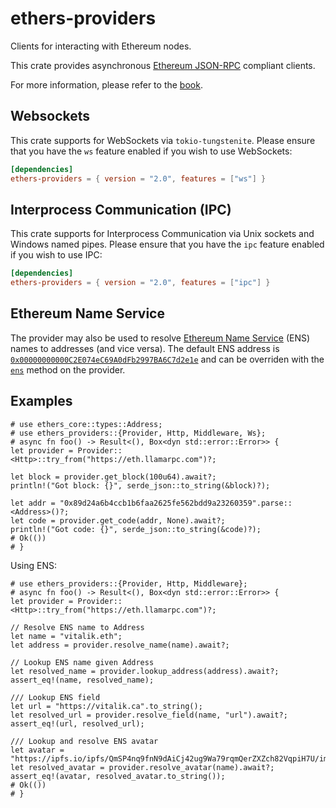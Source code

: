 # ethers-providers

Clients for interacting with Ethereum nodes.

This crate provides asynchronous
[Ethereum JSON-RPC](https://github.com/ethereum/wiki/wiki/JSON-RPC) compliant
clients.

For more information, please refer to the [book](https://gakonst.com/ethers-rs).

## Websockets

This crate supports for WebSockets via `tokio-tungstenite`.
Please ensure that you have the `ws` feature enabled if you wish to use WebSockets:

```toml
[dependencies]
ethers-providers = { version = "2.0", features = ["ws"] }
```

## Interprocess Communication (IPC)

This crate supports for Interprocess Communication via Unix sockets and Windows named pipes.
Please ensure that you have the `ipc` feature enabled if you wish to use IPC:

```toml
[dependencies]
ethers-providers = { version = "2.0", features = ["ipc"] }
```

## Ethereum Name Service

The provider may also be used to resolve [Ethereum Name Service](https://ens.domains) (ENS) names
to addresses (and vice versa).
The default ENS address is [`0x00000000000C2E074eC69A0dFb2997BA6C7d2e1e`][ens]
and can be overriden with the [`ens`](./struct.Provider.html#method.ens) method on the provider.

[ens]: https://etherscan.io/address/0x00000000000C2E074eC69A0dFb2997BA6C7d2e1e

## Examples

```rust,no_run
# use ethers_core::types::Address;
# use ethers_providers::{Provider, Http, Middleware, Ws};
# async fn foo() -> Result<(), Box<dyn std::error::Error>> {
let provider = Provider::<Http>::try_from("https://eth.llamarpc.com")?;

let block = provider.get_block(100u64).await?;
println!("Got block: {}", serde_json::to_string(&block)?);

let addr = "0x89d24a6b4ccb1b6faa2625fe562bdd9a23260359".parse::<Address>()?;
let code = provider.get_code(addr, None).await?;
println!("Got code: {}", serde_json::to_string(&code)?);
# Ok(())
# }
```

Using ENS:

```rust,no_run
# use ethers_providers::{Provider, Http, Middleware};
# async fn foo() -> Result<(), Box<dyn std::error::Error>> {
let provider = Provider::<Http>::try_from("https://eth.llamarpc.com")?;

// Resolve ENS name to Address
let name = "vitalik.eth";
let address = provider.resolve_name(name).await?;

// Lookup ENS name given Address
let resolved_name = provider.lookup_address(address).await?;
assert_eq!(name, resolved_name);

/// Lookup ENS field
let url = "https://vitalik.ca".to_string();
let resolved_url = provider.resolve_field(name, "url").await?;
assert_eq!(url, resolved_url);

/// Lookup and resolve ENS avatar
let avatar = "https://ipfs.io/ipfs/QmSP4nq9fnN9dAiCj42ug9Wa79rqmQerZXZch82VqpiH7U/image.gif".to_string();
let resolved_avatar = provider.resolve_avatar(name).await?;
assert_eq!(avatar, resolved_avatar.to_string());
# Ok(())
# }
```
